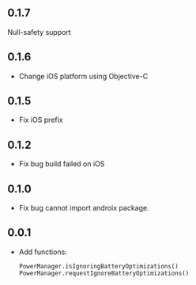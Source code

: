 ## 0.1.7

Null-safety support
## 0.1.6

* Change iOS platform using Objective-C

## 0.1.5

* Fix iOS prefix

## 0.1.2

* Fix bug build failed on iOS

## 0.1.0

* Fix bug cannot import androix package.
    
## 0.0.1

* Add functions:
    ````
    PowerManager.isIgnoringBatteryOptimizations()
    PowerManager.requestIgnoreBatteryOptimizations()
